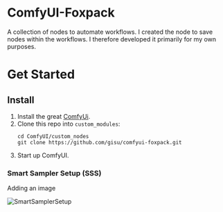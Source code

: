 # ComfyUI-Foxpack
A collection of nodes to automate workflows. I created the node to save nodes within the workflows. I therefore developed it primarily for my own purposes.

# Get Started

## Install

1. Install the great [ComfyUi](https://github.com/comfyanonymous/ComfyUI).
2. Clone this repo into `custom_modules`:
    ```
    cd ComfyUI/custom_nodes
    git clone https://github.com/gisu/comfyui-foxpack.git
    ```
3. Start up ComfyUI.

### Smart Sampler Setup (SSS)

Adding an image

![SmartSamplerSetup](https://raw.githubusercontent.com/gisu/comfyui-foxpack/main/assets/smartsampler.png)